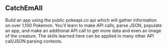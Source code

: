 ## CatchEmAll

Build an app using the public pokeapi.co api which will gather information on over 1,100 Pokemon. You'll learn to make API calls, parse JSON, populate an app, and make an additional API call to get more data and even an image of the creature. The skills learned here can be applied in many other API call/JSON parsing contexts.
